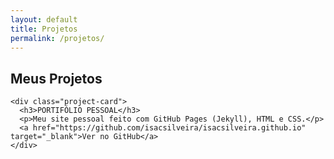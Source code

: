 ```yaml
---
layout: default
title: Projetos
permalink: /projetos/
---
```

<div class="projects-section">
  <h2 class="section-title">Meus Projetos</h2>
  <div class="project-grid">

    <div class="project-card">
      <h3>PORTIFÓLIO PESSOAL</h3>
      <p>Meu site pessoal feito com GitHub Pages (Jekyll), HTML e CSS.</p>
      <a href="https://github.com/isacsilveira/isacsilveira.github.io" target="_blank">Ver no GitHub</a>
    </div>

  </div>
</div>
